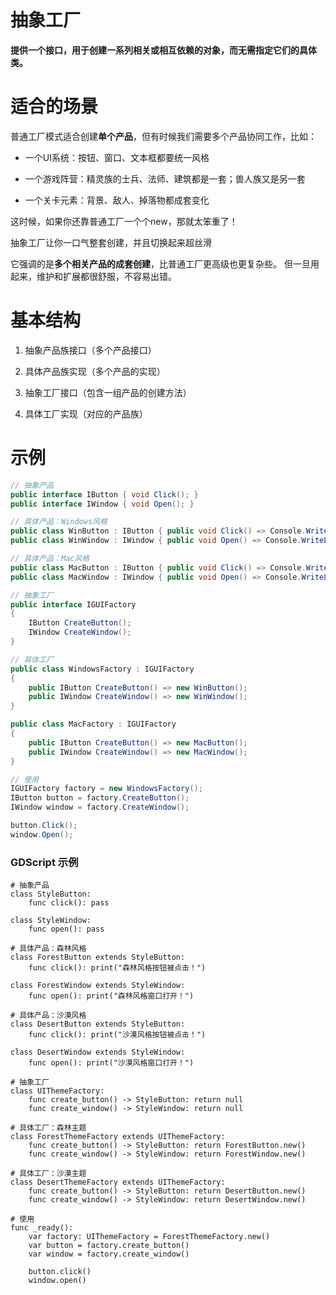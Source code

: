 # 抽象工厂

**提供一个接口，用于创建一系列相关或相互依赖的对象，而无需指定它们的具体类。**

# 适合的场景

普通工厂模式适合创建**单个产品**，但有时候我们需要多个产品协同工作，比如：

* 一个UI系统：按钮、窗口、文本框都要统一风格

* 一个游戏阵营：精灵族的士兵、法师、建筑都是一套；兽人族又是另一套

* 一个关卡元素：背景、敌人、掉落物都成套变化

这时候，如果你还靠普通工厂一个个new，那就太笨重了！



抽象工厂让你一口气整套创建，并且切换起来超丝滑

它强调的是**多个相关产品的成套创建**，比普通工厂更高级也更复杂些。
但一旦用起来，维护和扩展都很舒服，不容易出错。

# 基本结构

1. 抽象产品族接口（多个产品接口）

2. 具体产品族实现（多个产品的实现）

3. 抽象工厂接口（包含一组产品的创建方法）

4. 具体工厂实现（对应的产品族）

# 示例

```csharp
// 抽象产品
public interface IButton { void Click(); }
public interface IWindow { void Open(); }

// 具体产品：Windows风格
public class WinButton : IButton { public void Click() => Console.WriteLine("点击了Windows按钮"); }
public class WinWindow : IWindow { public void Open() => Console.WriteLine("打开了Windows窗口"); }

// 具体产品：Mac风格
public class MacButton : IButton { public void Click() => Console.WriteLine("点击了Mac按钮"); }
public class MacWindow : IWindow { public void Open() => Console.WriteLine("打开了Mac窗口"); }

// 抽象工厂
public interface IGUIFactory
{
    IButton CreateButton();
    IWindow CreateWindow();
}

// 具体工厂
public class WindowsFactory : IGUIFactory
{
    public IButton CreateButton() => new WinButton();
    public IWindow CreateWindow() => new WinWindow();
}

public class MacFactory : IGUIFactory
{
    public IButton CreateButton() => new MacButton();
    public IWindow CreateWindow() => new MacWindow();
}

// 使用
IGUIFactory factory = new WindowsFactory();
IButton button = factory.CreateButton();
IWindow window = factory.CreateWindow();

button.Click();
window.Open();
```

### GDScript 示例

```gdscript
# 抽象产品
class StyleButton:
	func click(): pass

class StyleWindow:
	func open(): pass

# 具体产品：森林风格
class ForestButton extends StyleButton:
	func click(): print("森林风格按钮被点击！")

class ForestWindow extends StyleWindow:
	func open(): print("森林风格窗口打开！")

# 具体产品：沙漠风格
class DesertButton extends StyleButton:
	func click(): print("沙漠风格按钮被点击！")

class DesertWindow extends StyleWindow:
	func open(): print("沙漠风格窗口打开！")

# 抽象工厂
class UIThemeFactory:
	func create_button() -> StyleButton: return null
	func create_window() -> StyleWindow: return null

# 具体工厂：森林主题
class ForestThemeFactory extends UIThemeFactory:
	func create_button() -> StyleButton: return ForestButton.new()
	func create_window() -> StyleWindow: return ForestWindow.new()

# 具体工厂：沙漠主题
class DesertThemeFactory extends UIThemeFactory:
	func create_button() -> StyleButton: return DesertButton.new()
	func create_window() -> StyleWindow: return DesertWindow.new()
	
# 使用
func _ready():
    var factory: UIThemeFactory = ForestThemeFactory.new()
    var button = factory.create_button()
    var window = factory.create_window()
    
    button.click()
    window.open()
```
